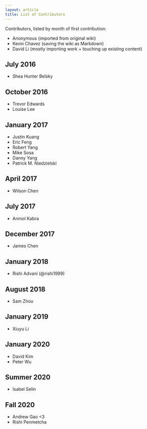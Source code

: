 ```yaml
---
layout: article
title: List of Contributors
---
```


Contributors, listed by month of first contribution:

- Anonymous (imported from original wiki)
- Kevin Chavez (saving the wiki as Markdown)
- David Li (mostly importing work + touching up existing content)

## July 2016

- Shea Hunter Belsky

## October 2016

- Trevor Edwards
- Louise Lee

## January 2017

- Justin Kuang
- Eric Feng
- Robert Yang
- Mike Sosa
- Danny Yang
- Patrick M. Niedzielski

## April 2017

- Wilson Chen

## July 2017

- Anmol Kabra

## December 2017

- James Chen

## January 2018

- Rishi Advani (@rishi1999)

## August 2018

- Sam Zhou

## January 2019

- Xiuyu Li

## January 2020

- David Kim
- Peter Wu

## Summer 2020

- Isabel Selin

## Fall 2020

- Andrew Gao <3
- Rishi Penmetcha
